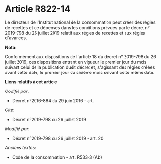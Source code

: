 # Article R822-14

Le directeur de l'Institut national de la consommation peut créer des régies de recettes et de dépenses dans les conditions
prévues par le décret n° 2019-798 du 26 juillet 2019 relatif aux régies de recettes et aux régies d'avances.

**Nota:**

Conformément aux dispositions de l'article 18 du décret n° 2019-798 du 26 juillet 2019, ces dispositions entrent en vigueur
le premier jour du mois suivant celui de la publication dudit décret et, s'agissant des régies créées avant cette date, le
premier jour du sixième mois suivant cette même date.

**Liens relatifs à cet article**

_Codifié par_:

  - Décret n°2016-884 du 29 juin 2016 - art.

_Cite_:

  - Décret n°2019-798 du 26 juillet 2019

_Modifié par_:

  - Décret n°2019-798 du 26 juillet 2019 - art. 20

_Anciens textes_:

  - Code de la consommation - art. R533-3 (Ab)
